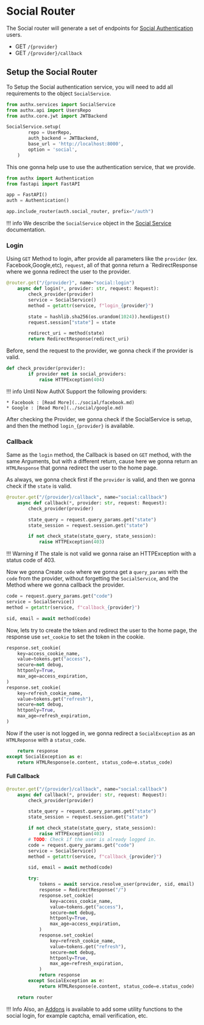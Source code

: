 # Social Router

The Social router will generate a set of endpoints for [Social Authentication](../social/index.md) users.

* GET `/{provider}`
* GET `/{provider}/callback`

## Setup the Social Router

To Setup the Social authentication service, you will need to add all requirements to the object `SocialService`.

```py
from authx.services import SocialService
from authx.api import UsersRepo
from authx.core.jwt import JWTBackend

SocialService.setup(
        repo = UserRepo,
        auth_backend = JWTBackend,
        base_url = 'http://localhost:8000',
        option = 'social',
    )
```

This one gonna help use to use the authentication service, that we provide.

```py
from authx import Authentication
from fastapi import FastAPI

app = FastAPI()
auth = Authentication()

app.include_router(auth.social_router, prefix="/auth")
```

!!! info
    We describe the `SocialService` object in the [Social Service](../social/index.md) documentation.

### Login

Using `GET` Method to login, after provide all parameters like the `provider` (ex. Facebook,Google,etc), `request`, all of that gonna return a `RedirectResponse where we gonna redirect the user to the provider.

```py
@router.get("/{provider}", name="social:login")
    async def login(*, provider: str, request: Request):
        check_provider(provider)
        service = SocialService()
        method = getattr(service, f"login_{provider}")

        state = hashlib.sha256(os.urandom(1024)).hexdigest()
        request.session["state"] = state

        redirect_uri = method(state)
        return RedirectResponse(redirect_uri)
```

Before, send the request to the provider, we gonna check if the provider is valid.

```py
def check_provider(provider):
        if provider not in social_providers:
            raise HTTPException(404)
```

!!! info
    Until Now AuthX Support the following providers:

    * Facebook : [Read More](../social/facebook.md)
    * Google : [Read More](../social/google.md)

After checking the Provider, we gonna check if the SocialService is setup, and then the method `login_{provider}` is available.

### Callback

Same as the `login` method, the Callback is based on `GET` method, with the same Arguments, but with a different return, cause here we gonna return an `HTMLResponse` that gonna redirect the user to the home page.

As always, we gonna check first if the `provider` is valid, and then we gonna check if the `state` is valid.

```py
@router.get("/{provider}/callback", name="social:callback")
    async def callback(*, provider: str, request: Request):
        check_provider(provider)

        state_query = request.query_params.get("state")
        state_session = request.session.get("state")

        if not check_state(state_query, state_session):
            raise HTTPException(403)
```

!!! Warning
    if The stale is not valid we gonna raise an HTTPException with a status code of 403.

Now we gonna Create `code` where we gonna get a `query_params` with the `code` from the provider, without forgetting the `SocialService`, and the Method where we gonna callback the provider.

```py
code = request.query_params.get("code")
service = SocialService()
method = getattr(service, f"callback_{provider}")

sid, email = await method(code)
```

Now, lets try to create the token and redirect the user to the home page, the response use `set_cookie` to set the token in the cookie.

```py
response.set_cookie(
    key=access_cookie_name,
    value=tokens.get("access"),
    secure=not debug,
    httponly=True,
    max_age=access_expiration,
)
response.set_cookie(
    key=refresh_cookie_name,
    value=tokens.get("refresh"),
    secure=not debug,
    httponly=True,
    max_age=refresh_expiration,
)
```

Now if the user is not logged in, we gonna redirect a `SocialException` as an `HTMLReponse` with a `status_code`.

```py
    return response
except SocialException as e:
    return HTMLResponse(e.content, status_code=e.status_code)
```

#### Full Callback

```py
@router.get("/{provider}/callback", name="social:callback")
    async def callback(*, provider: str, request: Request):
        check_provider(provider)

        state_query = request.query_params.get("state")
        state_session = request.session.get("state")

        if not check_state(state_query, state_session):
            raise HTTPException(403)
        # TODO: Check if the user is already logged in.
        code = request.query_params.get("code")
        service = SocialService()
        method = getattr(service, f"callback_{provider}")

        sid, email = await method(code)

        try:
            tokens = await service.resolve_user(provider, sid, email)
            response = RedirectResponse("/")
            response.set_cookie(
                key=access_cookie_name,
                value=tokens.get("access"),
                secure=not debug,
                httponly=True,
                max_age=access_expiration,
            )
            response.set_cookie(
                key=refresh_cookie_name,
                value=tokens.get("refresh"),
                secure=not debug,
                httponly=True,
                max_age=refresh_expiration,
            )
            return response
        except SocialException as e:
            return HTMLResponse(e.content, status_code=e.status_code)

    return router
```

!!! Info
    Also, an [Addons](../social/addons.md) is available to add some utility functions to the social login, for example captcha, email verification, etc.
